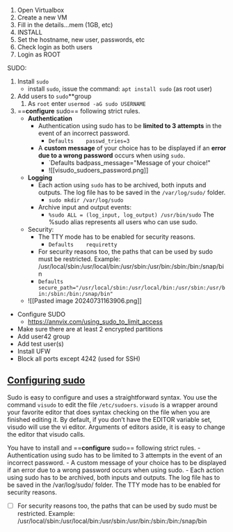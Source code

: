 1. Open Virtualbox
2. Create a new VM
3. Fill in the details...mem (1GB, etc)
4. INSTALL
5. Set the hostname, new user, passwords, etc
6. Check login as both users
7. Login as ROOT

SUDO:
1. Install `sudo`
	- install `sudo`, issue the command: `apt install sudo` (as root user)
2. Add users to `sudo`**group
	1. As `root` enter `usermod -aG sudo USERNAME`
3. ==**configure** sudo== following strict rules. 
	- **Authentication**
		- Authentication using sudo has to be **limited to 3 attempts** in the event of an incorrect password. 
			- `Defaults    passwd_tries=3`
		- A **custom message** of your choice has to be displayed if an **error due to a wrong password** occurs when using `sudo`.
			- `Defaults    badpass_message="Message of your choice!"
			- ![[visudo_sudoers_password.png]]
	- **Logging**
		- Each action using `sudo` has to be archived, both inputs and outputs. The log file has to be saved in the `/var/log/sudo/` folder. 
			- `sudo mkdir /var/log/sudo`
		- Archive input and output events:
			-  `%sudo ALL = (log_input, log_output) /usr/bin/sudo`
				The %sudo alias represents all users who can use sudo.
	- Security:
		- The TTY mode has to be enabled for security reasons.
			- `Defaults    requiretty`
		- For security reasons too, the paths that can be used by sudo must be restricted. Example: /usr/local/sbin:/usr/local/bin:/usr/sbin:/usr/bin:/sbin:/bin:/snap/bin
		- `Defaults secure_path="/usr/local/sbin:/usr/local/bin:/usr/sbin:/usr/bin:/sbin:/bin:/snap/bin"`
	- ![[Pasted image 20240731163906.png]]


- Configure SUDO
	- https://annvix.com/using_sudo_to_limit_access
- Make sure there are at least 2 encrypted partitions
- Add user42 group
- Add test user(s)
- Install UFW
- Block all ports except 4242 (used for SSH)



## [Configuring sudo](https://annvix.com/using_sudo_to_limit_access)
Sudo is easy to configure and uses a straightforward syntax. You use the command `visudo` to edit the file `/etc/sudoers`. `visudo` is a wrapper around your favorite editor that does syntax checking on the file when you are finished editing it. By default, if you don’t have the EDITOR variable set, visudo will use the vi editor. Arguments of editors aside, it is easy to change the editor that visudo calls.

You have to install and ==**configure** sudo== following strict rules. 
	- Authentication using sudo has to be limited to 3 attempts in the event of an incorrect password. 
	- A custom message of your choice has to be displayed if an error due to a wrong password occurs when using sudo.
	- Each action using sudo has to be archived, both inputs and outputs. The log file has to be saved in the /var/log/sudo/ folder. The TTY mode has to be enabled for security reasons.
- [ ] For security reasons too, the paths that can be used by sudo must be restricted. Example: /usr/local/sbin:/usr/local/bin:/usr/sbin:/usr/bin:/sbin:/bin:/snap/bin